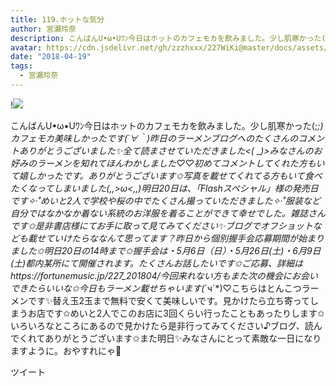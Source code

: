 ```yaml
---
title: 119.ホットな気分
author: 宮瀬玲奈
description: こんばんU•ω•Uﾜﾝ今日はホットのカフェモカを飲みました。少し肌寒かった(;_;)カフェモカ美味しかったです(*´∀｀*)昨日のラーメンブログへのたくさんのコメントありがとうございました✨全て読まさせていただきまし...
avatar: https://cdn.jsdelivr.net/gh/zzzhxxx/227WiKi@master/docs/assets/photo/avatar/reina.jpg
date: "2018-04-19"
tags:
  - 宮瀬玲奈
---
```


!![](https://cdn.jsdelivr.net/gh/zzzhxxx/227WiKi-image@master/blog-image/reina-2018-04-19_1.jpg)


こんばんU•ω•Uﾜﾝ今日はホットのカフェモカを飲みました。少し肌寒かった(;_;)カフェモカ美味しかったです(*´∀｀*)昨日のラーメンブログへのたくさんのコメントありがとうございました✨全て読まさせていただきました<(_ _*)>みなさんのお好みのラーメンを知れてほんわかしました♡♡初めてコメントしてくれた方もいて嬉しかったです。ありがとうございます✩写真を載せてくれてる方もいて食べたくなってしまいました(,,>ω<,,)明日20日は、「Flashスペシャル」様の発売日です✧‧˚めいと2人で学校や桜の中でたくさん撮っていただきました✧‧˚服装など自分ではなかなか着ない系統のお洋服を着ることができて幸せでした。雑誌さんです✩是非書店様にてお手に取って見てみてください✨ブログでオフショットなども載せていけたらななんて思ってます？昨日から個別握手会応募期間が始まりました✩明日20日の14時まで✩握手会は・5月6日（日）・5月26日(土)・6月9日(土)都内某所にて開催されます。たくさんお話したいです✩ご応募、詳細はhttps://fortunemusic.jp/227_201804/今回来れない方もまた次の機会にお会いできたらいいな✩今日もラーメン載せちゃいます(*´ч`*)♡こちらはとんこつラーメンです✨替え玉2玉まで無料で安くて美味しいです。見かけたら立ち寄ってしまうお店です✩めいと2人でこのお店に3回くらい行ったこともあったりします✩いろいろなところにあるので見かけたら是非行ってみてください♪ブログ、読んでくれてありがとうございます✩また明日✨みなさんにとって素敵な一日になりますように。おやすれにゃ💓


ツイート



